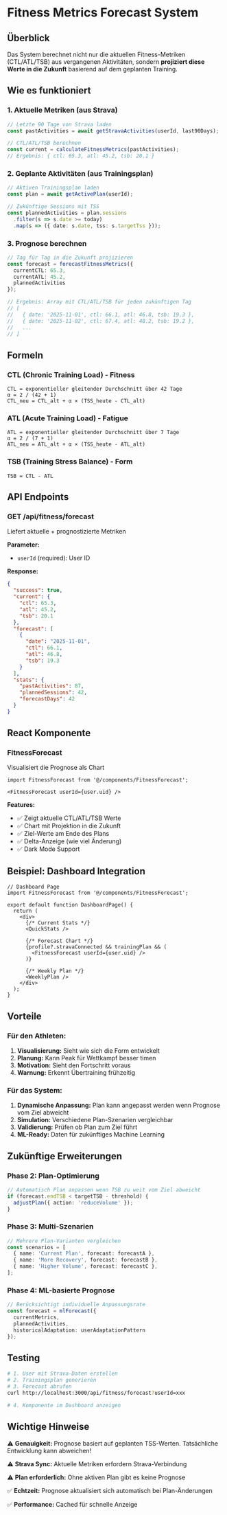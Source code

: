 # Fitness Metrics Forecast System

## Überblick

Das System berechnet nicht nur die aktuellen Fitness-Metriken (CTL/ATL/TSB) aus vergangenen Aktivitäten, sondern **projiziert diese Werte in die Zukunft** basierend auf dem geplanten Training.

## Wie es funktioniert

### 1. **Aktuelle Metriken** (aus Strava)
```typescript
// Letzte 90 Tage von Strava laden
const pastActivities = await getStravaActivities(userId, last90Days);

// CTL/ATL/TSB berechnen
const current = calculateFitnessMetrics(pastActivities);
// Ergebnis: { ctl: 65.3, atl: 45.2, tsb: 20.1 }
```

### 2. **Geplante Aktivitäten** (aus Trainingsplan)
```typescript
// Aktiven Trainingsplan laden
const plan = await getActivePlan(userId);

// Zukünftige Sessions mit TSS
const plannedActivities = plan.sessions
  .filter(s => s.date >= today)
  .map(s => ({ date: s.date, tss: s.targetTss }));
```

### 3. **Prognose berechnen**
```typescript
// Tag für Tag in die Zukunft projizieren
const forecast = forecastFitnessMetrics({
  currentCTL: 65.3,
  currentATL: 45.2,
  plannedActivities
});

// Ergebnis: Array mit CTL/ATL/TSB für jeden zukünftigen Tag
// [
//   { date: '2025-11-01', ctl: 66.1, atl: 46.8, tsb: 19.3 },
//   { date: '2025-11-02', ctl: 67.4, atl: 48.2, tsb: 19.2 },
//   ...
// ]
```

## Formeln

### CTL (Chronic Training Load) - Fitness
```
CTL = exponentieller gleitender Durchschnitt über 42 Tage
α = 2 / (42 + 1)
CTL_neu = CTL_alt + α × (TSS_heute - CTL_alt)
```

### ATL (Acute Training Load) - Fatigue
```
ATL = exponentieller gleitender Durchschnitt über 7 Tage
α = 2 / (7 + 1)
ATL_neu = ATL_alt + α × (TSS_heute - ATL_alt)
```

### TSB (Training Stress Balance) - Form
```
TSB = CTL - ATL
```

## API Endpoints

### GET /api/fitness/forecast
Liefert aktuelle + prognostizierte Metriken

**Parameter:**
- `userId` (required): User ID

**Response:**
```json
{
  "success": true,
  "current": {
    "ctl": 65.3,
    "atl": 45.2,
    "tsb": 20.1
  },
  "forecast": [
    {
      "date": "2025-11-01",
      "ctl": 66.1,
      "atl": 46.8,
      "tsb": 19.3
    }
  ],
  "stats": {
    "pastActivities": 87,
    "plannedSessions": 42,
    "forecastDays": 42
  }
}
```

## React Komponente

### FitnessForecast
Visualisiert die Prognose als Chart

```tsx
import FitnessForecast from '@/components/FitnessForecast';

<FitnessForecast userId={user.uid} />
```

**Features:**
- ✅ Zeigt aktuelle CTL/ATL/TSB Werte
- ✅ Chart mit Projektion in die Zukunft
- ✅ Ziel-Werte am Ende des Plans
- ✅ Delta-Anzeige (wie viel Änderung)
- ✅ Dark Mode Support

## Beispiel: Dashboard Integration

```tsx
// Dashboard Page
import FitnessForecast from '@/components/FitnessForecast';

export default function DashboardPage() {
  return (
    <div>
      {/* Current Stats */}
      <QuickStats />
      
      {/* Forecast Chart */}
      {profile?.stravaConnected && trainingPlan && (
        <FitnessForecast userId={user.uid} />
      )}
      
      {/* Weekly Plan */}
      <WeeklyPlan />
    </div>
  );
}
```

## Vorteile

### Für den Athleten:
1. **Visualisierung:** Sieht wie sich die Form entwickelt
2. **Planung:** Kann Peak für Wettkampf besser timen
3. **Motivation:** Sieht den Fortschritt voraus
4. **Warnung:** Erkennt Übertraining frühzeitig

### Für das System:
1. **Dynamische Anpassung:** Plan kann angepasst werden wenn Prognose vom Ziel abweicht
2. **Simulation:** Verschiedene Plan-Szenarien vergleichbar
3. **Validierung:** Prüfen ob Plan zum Ziel führt
4. **ML-Ready:** Daten für zukünftiges Machine Learning

## Zukünftige Erweiterungen

### Phase 2: Plan-Optimierung
```typescript
// Automatisch Plan anpassen wenn TSB zu weit vom Ziel abweicht
if (forecast.endTSB < targetTSB - threshold) {
  adjustPlan({ action: 'reduceVolume' });
}
```

### Phase 3: Multi-Szenarien
```typescript
// Mehrere Plan-Varianten vergleichen
const scenarios = [
  { name: 'Current Plan', forecast: forecastA },
  { name: 'More Recovery', forecast: forecastB },
  { name: 'Higher Volume', forecast: forecastC },
];
```

### Phase 4: ML-basierte Prognose
```typescript
// Berücksichtigt individuelle Anpassungsrate
const forecast = mlForecast({
  currentMetrics,
  plannedActivities,
  historicalAdaptation: userAdaptationPattern
});
```

## Testing

```bash
# 1. User mit Strava-Daten erstellen
# 2. Trainingsplan generieren
# 3. Forecast abrufen
curl http://localhost:3000/api/fitness/forecast?userId=xxx

# 4. Komponente im Dashboard anzeigen
```

## Wichtige Hinweise

⚠️ **Genauigkeit:** Prognose basiert auf geplanten TSS-Werten. Tatsächliche Entwicklung kann abweichen!

⚠️ **Strava Sync:** Aktuelle Metriken erfordern Strava-Verbindung

⚠️ **Plan erforderlich:** Ohne aktiven Plan gibt es keine Prognose

✅ **Echtzeit:** Prognose aktualisiert sich automatisch bei Plan-Änderungen

✅ **Performance:** Cached für schnelle Anzeige
